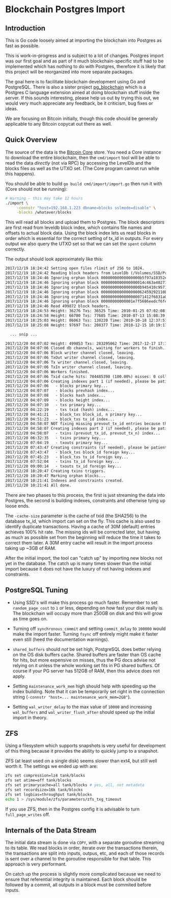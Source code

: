 
# Blockchain Postgres Import

## Introduction

This is Go code loosely aimed at importing the blockchain into
Postgres as fast as possible.

This is work-in-progress and is subject to a lot of changes. Postgres
import was our first goal and as part of it much blockchain-specific
stuff had to be implemented which has nothing to do with Postgres,
therefore it is likely that this project will be reorganized into more
separate packages.

The goal here is to facilitate blockchain development using Go and
PostgreSQL. There is also a sister project [pg_blockchain](https://github.com/blkchain/pg_blkchain)
which is a Postgres C language extension aimed at doing blockchain stuff inside the server.
If this sounds interesting, please help us out by trying this
out, we would very much appreciate any feedback, be it criticism, bug
fixes or ideas.

We are focusing on Bitcoin initially, though this code should be
generally applicable to any Bitcoin copycat out there as well.

## Quick Overview

The source of the data is the [Bitcoin Core](https://bitcoin.org/en/download) store. You need a Core
instance to download the entire blockchain, then the `cmd/import` tool
will be able to read the data *directly* (not via RPC) by accessing
the LevelDb and the blocks files as well as the UTXO set. (The Core
program cannot run while this happens).

You should be able to build `go build cmd/import/import.go` then run
it with (Core should not be running):

```sh
# Warning - this may take 12 hours
./import \
     -connstr "host=192.168.1.223 dbname=blocks sslmode=disable" \
     -blocks /whataver/blocks
```

This will read all blocks and upload them to Postgres. The block
descriptors are first read from leveldb block index, which contains
file names and offsets to actual block data. Using the block index
lets us read blocks in order which is essential for the correct
setting of tx_id in outputs. For every output we also query the UTXO
set so that we can set the `spent` column correctly.

The output should look approximately like this:

``` txt
2017/12/19 18:24:42 Setting open files rlimit of 256 to 1024.
2017/12/19 18:24:42 Reading block headers from LevelDb (/Volumes/SSD/Private/Bitcoin/blocks/index)...
2017/12/19 18:24:46 Ignoring orphan block 00000000000000000b5f97a18352ec38f9b5b20603c8fcd8f25ec9ee1ae0cf93
2017/12/19 18:24:46 Ignoring orphan block 0000000000000000014c463a40271798691071aba2c0d680403031bfdbcf0da3
2017/12/19 18:24:46 Ignoring orphan block 00000000000000000b945410c95718f36319521f6c22822a0032a813955a8198
2017/12/19 18:24:46 Ignoring orphan block 0000000000000000062459292110b290ae1312db9a3ca668b0c187181f6f27f3
2017/12/19 18:24:46 Ignoring orphan block 0000000000000000071412f6831a0f03b5abfb7490e8a4dfa13c82d6805096f1
2017/12/19 18:24:46 Ignoring orphan block 00000000000001e7f5686eedcf6fe2d27c7892b17c8b032e9b5c9241a9d8de32
2017/12/19 18:24:46 Read 499872 block headers.
2017/12/19 18:24:53 Height: 36276 Txs: 36525 Time: 2010-01-25 07:02:08 -0500 EST Tx/s: 7291.832654
2017/12/19 18:24:58 Height: 66780 Txs: 77685 Time: 2010-07-13 15:08:39 -0400 EDT Tx/s: 7761.014587
2017/12/19 18:25:03 Height: 86063 Txs: 130220 Time: 2010-10-18 12:37:57 -0400 EDT Tx/s: 8675.402340
2017/12/19 18:25:08 Height: 97697 Txs: 208377 Time: 2010-12-15 10:19:17 -0500 EST Tx/s: 10413.251706

  ... snip ...

2017/12/20 04:07:02 Height: 499853 Txs: 283295062 Time: 2017-12-17 17:10:19 -0500 EST Tx/s: 8108.974619
2017/12/20 04:07:06 Closed db channels, waiting for workers to finish...
2017/12/20 04:07:06 Block writer channel closed, leaving.
2017/12/20 04:07:06 TxOut writer channel closed, leaving.
2017/12/20 04:07:06 Tx writer channel closed, leaving.
2017/12/20 04:07:06 TxIn writer channel closed, leaving.
2017/12/20 04:07:06 Workers finished.
2017/12/20 04:07:06 Txid cache hits: 704485398 (100.00%) misses: 0 collisions: 0 dupes: 2 evictions: 253053982
2017/12/20 04:07:06 Creating indexes part 1 (if needed), please be patient, this may take a long time...
2017/12/20 04:07:06   - blocks primary key...
2017/12/20 04:07:07   - blocks prevhash index...
2017/12/20 04:07:08   - blocks hash index...
2017/12/20 04:07:09   - blocks height index...
2017/12/20 04:07:10   - txs primary key...
2017/12/20 04:22:19   - txs txid (hash) index...
2017/12/20 04:41:21   - block_txs block_id, n primary key...
2017/12/20 04:51:23   - block_txs tx_id index...
2017/12/20 04:58:07 NOT fixing missing prevout_tx_id entries because there were 0 cache misses.
2017/12/20 04:58:07 Creating indexes part 2 (if needed), please be patient, this may take a long time...
2017/12/20 04:58:07   - txins (prevout_tx_id, prevout_tx_n) index...
2017/12/20 06:32:35   - txins primary key...
2017/12/20 07:04:19   - txouts primary key...
2017/12/20 07:43:47 Creating constraints (if needed), please be patient, this may take a long time...
2017/12/20 07:43:47   - block_txs block_id foreign key...
2017/12/20 07:45:23   - block_txs tx_id foreign key...
2017/12/20 07:52:04   - txins tx_id foreign key...
2017/12/20 09:00:14   - txouts tx_id foreign key...
2017/12/20 10:20:47 Creating txins triggers.
2017/12/20 10:20:47 Marking orphan blocks...
2017/12/20 10:21:41 Indexes and constraints created.
2017/12/20 10:21:41 All done.

```

There are two phases to this process, the first is just streaming the
data into Postgres, the second is building indexes, constraints and
otherwise tying up loose ends.

The `-cache-size` parameter is the cache of txid (the SHA256) to the
database tx_id, which import can set on the fly. This cache is also
used to identify duplicate transactions. Having a cache of 30M
(default) entries achieves 100% hit rate. The missing ids will be
corrected later, but having as much as possible set from the beginning
will reduce the time it takes to correct them later. A 30M entry cache
will result in the import process taking up ~3GB of RAM.

After the initial import, the tool can "catch up" by importing new
blocks not yet in the database. The catch up is many times slower than
the initial import because it does not have the luxury of not having
indexes and constraints.

## PostgreSQL Tuning

* Using SSD's will make this process go much faster. Remember to set
  `random_page_cost` to `1` or less, depending on how fast your disk
  really is. The blockchain will occupy more than 250GB on disk and
  this will grow as time goes on.

* Turning off `synchronous_commit` and setting `commit_delay` to
  `100000` would make the import faster. Turning `fsync` off entirely
  might make it faster even still (heed the documentation warnings).

* `shared_buffers` should *not* be set high, PostgreSQL does better
  relying on the OS disk buffers cache. Shared buffers are faster than
  OS cache for hits, but more expensive on misses, thus the PG docs
  advise not relying on it unless the whole working set fits in PG
  shared buffers. Of course if your PG server has 512GB of RAM, then
  this advice does not apply.

* Setting `maintenance_work_mem` high should help with speeding up the
  index building. Note that it can be temporarily set right in the
  connection string (`-connstr "host=... maintenance_work_mem=2GB"`).

* Setting `wal_writer_delay` to the max value of `10000` and
  increasing `wal_buffers` and `wal_writer_flush_after` should speed
  up the initial import in theory.

## ZFS

Using a filesystem which supports snapshots is very useful for
development of this thing because it provides the ability to quickly
jump to a snapshot.

ZFS (at least used on a single disk) seems slower than ext4, but still
well worth it. The settings we ended up with are:

``` sh
zfs set compression=lz4 tank/blocks
zfs set atime=off tank/blocks
zfs set primarycache=all tank/blocks # yes, all, not metadata
zfs set recordsize=16k tank/blocks
zfs set logbias=throughput tank/blocks
echo 1 > /sys/module/zfs/parameters/zfs_txg_timeout

```

If you use ZFS, then in the Postgres config it is advisable to turn
`full_page_writes` off.

## Internals of the Data Stream

The initial data stream is done via `COPY`, with a separate goroutine
streaming to its table. We read blocks in order, iterate over the
transactions therein, the transactions are split into inputs, outpus,
etc, and each of those records is sent over a channel to the goroutine
responsible for that table. This approach is very performant.

On catch up the process is slightly more complicated because we need
to ensure that referential integrity is maintained. Each block should
be followed by a commit, all outputs in a block must be commited
before inputs.
